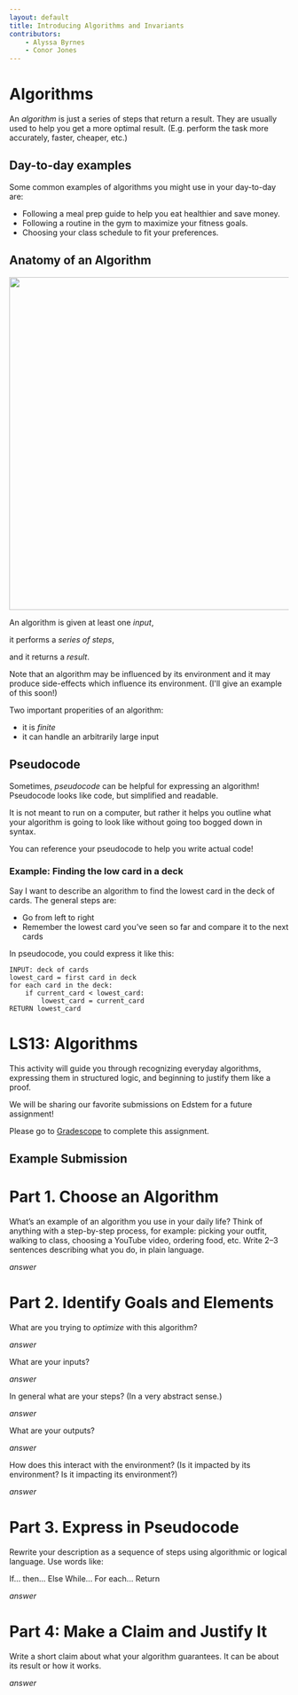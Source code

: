 ```yaml
---
layout: default
title: Introducing Algorithms and Invariants
contributors: 
    - Alyssa Byrnes
    - Conor Jones
---
```


# Algorithms

An *algorithm* is just a series of steps that return a result. They are usually used to help you get a more optimal result. (E.g. perform the task more accurately, faster, cheaper, etc.)

## Day-to-day examples

Some common examples of algorithms you might use in your day-to-day are:

- Following a meal prep guide to help you eat healthier and save money.
- Following a routine in the gym to maximize your fitness goals.
- Choosing your class schedule to fit your preferences. 

## Anatomy of an Algorithm

<img src="/comp283/static/figs/algorithm.png" width="600"/>

An algorithm is given at least one *input*,

it performs a *series of steps*,

and it returns a *result*.

Note that an algorithm may be influenced by its environment and it may  produce side-effects which influence its environment. (I'll give an example of this soon!)

Two important properities of an algorithm: 

- it is *finite* 
- it can handle an arbitrarily large input 

## Pseudocode

Sometimes, *pseudocode* can be helpful for expressing an algorithm! 
Pseudocode looks like code, but simplified and readable.

It is not meant to run on a computer, but rather it helps you outline what your algorithm is going to look like without going too bogged down in syntax.

You can reference your pseudocode to help you write actual code!

### Example: Finding the low card in a deck

Say I want to describe an algorithm to find the lowest card in the deck of cards. The general steps are:

- Go from left to right
- Remember the lowest card you’ve seen so far and compare it to the next cards

In pseudocode, you could express it like this:

```
INPUT: deck of cards
lowest_card = first card in deck
for each card in the deck:
	if current_card < lowest_card:
		lowest_card = current_card
RETURN lowest_card
```

# LS13: Algorithms

This activity will guide you through recognizing everyday algorithms, expressing them in structured logic, and beginning to justify them like a proof.

We will be sharing our favorite submissions on Edstem for a future assignment!

Please go to [Gradescope](www.gradescope.com) to complete this assignment.

<!-- You will be sharing these algorithms on EdStem so your classmates can interact. ** Note that you can post anonymously. Your classmates can't see your name, but we still can so that you get credit!** -->



## Example Submission

# Part 1. Choose an Algorithm
What’s an example of an algorithm you use in your daily life?
Think of anything with a step-by-step process, for example: picking your outfit, walking to class, choosing a YouTube video, ordering food, etc.
Write 2–3 sentences describing what you do, in plain language.

*answer*

# Part 2. Identify Goals and Elements

What are you trying to *optimize* with this algorithm?

*answer*

What are your inputs?

*answer*

In general what are your steps? (In a very abstract sense.)

*answer*

What are your outputs?

*answer*

How does this interact with the environment? (Is it impacted by its environment? Is it impacting its environment?)

*answer*

# Part 3. Express in Pseudocode

Rewrite your description as a sequence of steps using algorithmic or logical language.
Use words like:

If... then...
Else
While...
For each...
Return

*answer*


# Part 4: Make a Claim and Justify It

Write a short claim about what your algorithm guarantees.
It can be about its result or how it works.

*answer*